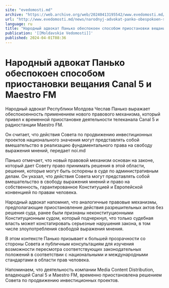 ```yaml
---
site: "evedomosti.md"
archive: "https://web.archive.org/web/20240413195542/www.evedomosti.md/news/narodnyj-advokat-panko-obespokoen-sposobom-priostanovki-vesh"
url: "http://www.evedomosti.md/news/narodnyj-advokat-panko-obespokoen-sposobom-priostanovki-vesh"
language: ru
title: "Народный адвокат Панько обеспокоен способом приостановки вещания Canal 5 и Maestro FM"
publication: '[[Moldavskie Vedomosti]]'
published: 2024-04-01T08:36
---
```


# Народный адвокат Панько обеспокоен способом приостановки вещания Canal 5 и Maestro FM

Народный адвокат Республики Молдова Чеслав Панько выражает обеспокоенность применением нового правового механизма, который привел к временной приостановке деятельности телеканала Canal 5 и радиостанции Maestro FM.

Он считает, что действия Совета по продвижению инвестиционных проектов национального значения могут представлять собой вмешательство в реализацию фундаментального права на свободу выражения мнений, передает noi.md

Панько отмечает, что новый правовой механизм основан на законе, который дает Совету право принимать решения в этой области, решения, которые могут быть оспорены в суде по административным делам. Он указал, что действия Совета могут представлять собой вмешательство в свободу выражения мнений и право на собственность, гарантированное Конституцией и Европейской конвенцией по правам человека.

Народный адвокат напомнил, что аналогичные правовые механизмы, предполагающие приостановление действия разрешительных актов без решения суда, ранее были признаны неконституционными Конституционным судом, который подчеркнул, что только судебная власть может констатировать серьезные нарушения закона, в том числе злоупотребления свободой выражения мнения.

В этом контексте Панько призывает к большей прозрачности со стороны Совета и публичным консультациям для изучения возможности пересмотра соответствующих законодательных положений в соответствии с национальными и международными стандартами в области прав человека.

Напоминаем, что деятельность компании Media Content Distribution, владеющей Canal 5 и Maestro FM, временно приостановлена решением Совета по продвижению инвестиционных проектов.